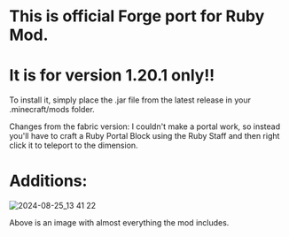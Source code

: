 # This is official Forge port for Ruby Mod.
# It is for version 1.20.1 only!!

To install it, simply place the .jar file from the latest release in your .minecraft/mods folder.

Changes from the fabric version: I couldn't make a portal work, so instead you'll have to craft a Ruby Portal Block using the Ruby Staff and then right click it to teleport to the dimension.

# Additions:

![2024-08-25_13 41 22](https://github.com/user-attachments/assets/f38ecdbc-0975-4140-b64d-80ed170f3101)

Above is an image with almost everything the mod includes.
